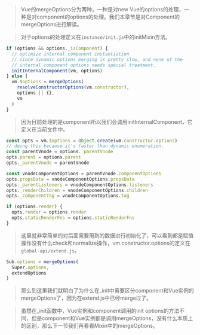 > Vue的mergeOptions分为两种，一种是对new Vue的options的处理，一种是对component的options的处理。我们本章节是对Component的mergeOptions进行解读。

> 对于options的处理定义在`instance/init.js`中的initMixin方法。

```javascript
if (options && options._isComponent) {
  // optimize internal component instantiation
  // since dynamic options merging is pretty slow, and none of the
  // internal component options needs special treatment.
  initInternalComponent(vm, options)
} else {
  vm.$options = mergeOptions(
    resolveConstructorOptions(vm.constructor),
    options || {},
    vm
  )
}
```

> 因为目前处理的是component所以我们会调用initInternalComponent，它定义在当前文件中。

```javascript
const opts = vm.$options = Object.create(vm.constructor.options)
// doing this because it's faster than dynamic enumeration.
const parentVnode = options._parentVnode
opts.parent = options.parent
opts._parentVnode = parentVnode

const vnodeComponentOptions = parentVnode.componentOptions
opts.propsData = vnodeComponentOptions.propsData
opts._parentListeners = vnodeComponentOptions.listeners
opts._renderChildren = vnodeComponentOptions.children
opts._componentTag = vnodeComponentOptions.tag

if (options.render) {
  opts.render = options.render
  opts.staticRenderFns = options.staticRenderFns
}
```

> 这里就非常简单的对后面需要用到的数据进行初始化了，可以看到都是赋值操作没有什么check和normalize操作，vm.constructor.options的定义在`global-api/extend.js`。

```javascript
Sub.options = mergeOptions(
  Super.options,
  extendOptions
)
```

> 那么到这里我们就明白了为什么在_init中需要区分component和Vue实例的mergeOptions了，因为在extend.js中已经merge过了。

> 虽然在_init函数中，Vue实例和component调用的init options的方法不同，但是component和Vue实例都是调用mergeOptions，没有什么本质上的区别，那么下一节我们再看看Mixin中的mergeOptions。